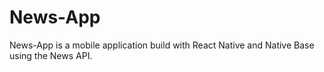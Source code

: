 # News-App
News-App is a mobile application build with React Native and Native Base using the News API.
